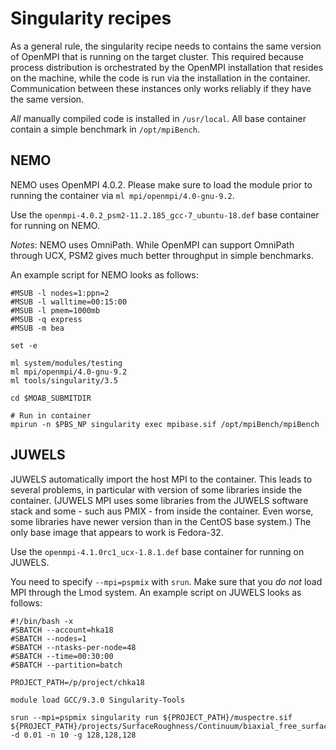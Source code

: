 Singularity recipes
===================

As a general rule, the singularity recipe needs to contains the same version
of OpenMPI that is running on the target cluster. This required because process
distribution is orchestrated by the OpenMPI installation that resides on the
machine, while the code is run via the installation in the container.
Communication between these instances only works reliably if they have the same
version.

_All_ manually compiled code is installed in `/usr/local`. All base container
contain a simple benchmark in `/opt/mpiBench`.

NEMO
----

NEMO uses OpenMPI 4.0.2. Please make sure to load the module prior to running
the container via `ml mpi/openmpi/4.0-gnu-9.2`.

Use the `openmpi-4.0.2_psm2-11.2.185_gcc-7_ubuntu-18.def` base container for
running on NEMO.

_Notes_: NEMO uses OmniPath. While OpenMPI can support OmniPath through UCX,
PSM2 gives much better throughput in simple benchmarks.

An example script for NEMO looks as follows:
```
#MSUB -l nodes=1:ppn=2
#MSUB -l walltime=00:15:00
#MSUB -l pmem=1000mb
#MSUB -q express
#MSUB -m bea

set -e

ml system/modules/testing
ml mpi/openmpi/4.0-gnu-9.2
ml tools/singularity/3.5

cd $MOAB_SUBMITDIR

# Run in container
mpirun -n $PBS_NP singularity exec mpibase.sif /opt/mpiBench/mpiBench
```

JUWELS
------

JUWELS automatically import the host MPI to the container. This leads to
several problems, in particular with version of some libraries inside the
container. (JUWELS MPI uses some libraries from the JUWELS software stack
and some - such aus PMIX - from inside the container. Even worse, some
libraries have newer version than in the CentOS base system.) The only base
image that appears to work is Fedora-32.

Use the `openmpi-4.1.0rc1_ucx-1.8.1.def` base container for running on JUWELS.

You need to specify `--mpi=pspmix` with `srun`. Make sure that you _do not_
load MPI through the Lmod system. An example script on JUWELS looks as
follows:
```
#!/bin/bash -x
#SBATCH --account=hka18
#SBATCH --nodes=1
#SBATCH --ntasks-per-node=48
#SBATCH --time=00:30:00
#SBATCH --partition=batch

PROJECT_PATH=/p/project/chka18

module load GCC/9.3.0 Singularity-Tools

srun --mpi=pspmix singularity run ${PROJECT_PATH}/muspectre.sif ${PROJECT_PATH}/projects/SurfaceRoughness/Continuum/biaxial_free_surface.py -d 0.01 -n 10 -g 128,128,128
```